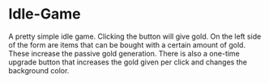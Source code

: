 # Idle-Game
A pretty simple idle game. Clicking the button will give gold.
On the left side of the form are items that can be bought with a certain amount of gold. These increase the passive gold generation.
There is also a one-time upgrade button that increases the gold given per click and changes the background color. 
